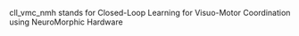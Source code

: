 cll_vmc_nmh stands for Closed-Loop Learning for Visuo-Motor Coordination using NeuroMorphic Hardware
